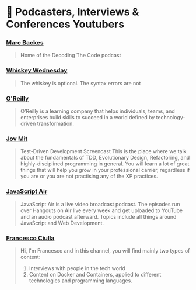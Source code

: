 # 💠 Podcasters, Interviews & Conferences Youtubers

### [Marc Backes](https://www.youtube.com/c/MarcBackesCodes/videos)

> Home of the Decoding The Code podcast

### [Whiskey Wednesday](https://www.youtube.com/c/WhiskeyWednesday/videos)

> The whiskey is optional. The syntax errors are not

### [O'Reilly](https://www.youtube.com/oreilly/videos)

> O’Reilly is a learning company that helps individuals, teams, and enterprises build skills to succeed in a world defined by technology-driven transformation.

### [Jov Mit](https://www.youtube.com/c/mitrejcevski/videos)

> Test-Driven Development Screencast
> This is the place where we talk about the fundamentals of TDD, Evolutionary Design, Refactoring, and highly-disciplined programming in general. You will learn a lot of great things that will help you grow in your professional carrier, regardless if you are or you are not practising any of the XP practices.

### [JavaScript Air](https://www.youtube.com/c/JavaScriptAir/videos)

> JavaScript Air is a live video broadcast podcast. The episodes run over Hangouts on Air live every week and get uploaded to YouTube and an audio podcast afterward. Topics include all things around JavaScript and Web Development.

### [Francesco Ciulla](https://www.youtube.com/c/FrancescoCiulla/videos)

> Hi, I'm Francesco and in this channel, you will find mainly two types of content:
>
> 1. Interviews with people in the tech world
> 2. Content on Docker and Containers, applied to different technologies and programming languages.
